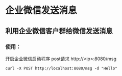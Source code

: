 # 企业微信发送消息

## 利用企业微信客户群给微信发送消息

### 使用：

开启企业微信启动程序 post请求 http://\<ip>:8080/msg

```shell
curl -X POST http://localhost:8080/msg -d "Hello"
```
